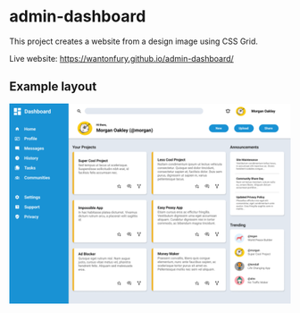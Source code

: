 # admin-dashboard
This project creates a website from a design image using CSS Grid.

Live website: https://wantonfury.github.io/admin-dashboard/

## Example layout
![design](./img/dashboard-project.png)
